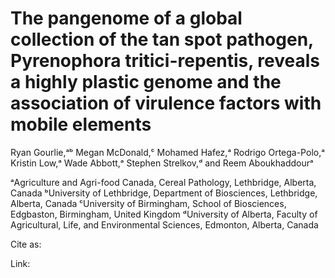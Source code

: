 # The pangenome of a global collection of the tan spot pathogen, Pyrenophora tritici-repentis, reveals a highly plastic genome and the association of virulence factors with mobile elements

Ryan Gourlie,ᵃᵇ Megan McDonald,ᶜ Mohamed Hafez,ᵃ Rodrigo Ortega-Polo,ᵃ Kristin Low,ᵃ Wade Abbott,ᵃ Stephen Strelkov,ᵈ and Reem Aboukhaddourᵃ

ᵃAgriculture and Agri-food Canada, Cereal Pathology, Lethbridge, Alberta, Canada
ᵇUniversity of Lethbridge, Department of Biosciences, Lethbridge, Alberta, Canada
ᶜUniversity of Birmingham, School of Biosciences, Edgbaston, Birmingham, United Kingdom
ᵈUniversity of Alberta, Faculty of Agricultural, Life, and Environmental Sciences, Edmonton, Alberta, Canada

Cite as:

Link:
